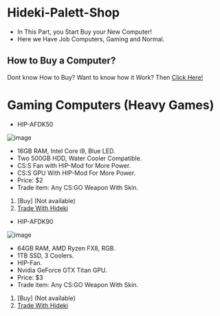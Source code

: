 # Hideki-Palett-Shop
- In This Part, you Start Buy your New Computer!
- Here we Have Job Computers, Gaming and Normal.

## How to Buy a Computer?
Dont know How to Buy?
Want to know how it Work?
Then [Click Here!](https://drive.google.com/file/d/1kL-NeA7SyMW4rXRPK6SXD4cdl55RSSEE/view?usp=sharing)

# Gaming Computers (Heavy Games)
- HIP-AFDK50

![image](https://user-images.githubusercontent.com/87248365/155422527-ef16fa02-7bb7-498a-88ee-9fba56379d35.png)
- 16GB RAM, Intel Core i9, Blue LED. 
- Two 500GB HDD, Water Cooler Compatible.
- CS:S Fan with HIP-Mod for More Power.
- CS:S GPU With HIP-Mod For More Power.
- Price: $2
- Trade item: Any CS:GO Weapon With Skin.
1. [Buy] (Not available)
2. [Trade With Hideki](https://steamcommunity.com/tradeoffer/new/?partner=276743026&token=_AyQ_m2N)

- HIP-AFDK90

![image](https://user-images.githubusercontent.com/87248365/157334108-613ccb4f-74b9-4c44-a23c-0e1c24e3d8c1.png)
- 64GB RAM, AMD Ryzen FX8, RGB.
- 1TB SSD, 3 Coolers.
- HIP-Fan.
- Nvidia GeForce GTX Titan GPU.
- Price: $3
- Trade item: Any CS:GO Weapon With Skin.
1. [Buy] (Not available)
2. [Trade With Hideki](https://steamcommunity.com/tradeoffer/new/?partner=276743026&token=_AyQ_m2N)

